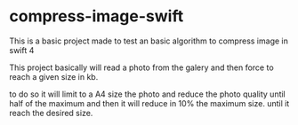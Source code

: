 # compress-image-swift

This is a basic project made to test an basic algorithm to compress image in swift 4

This project basically will read a photo from the galery and then force to reach a given size in kb.

to do so it will limit to a A4 size the photo and reduce the photo quality until half of the maximum and then it will reduce in 10% the maximum size.
until it reach the desired size.